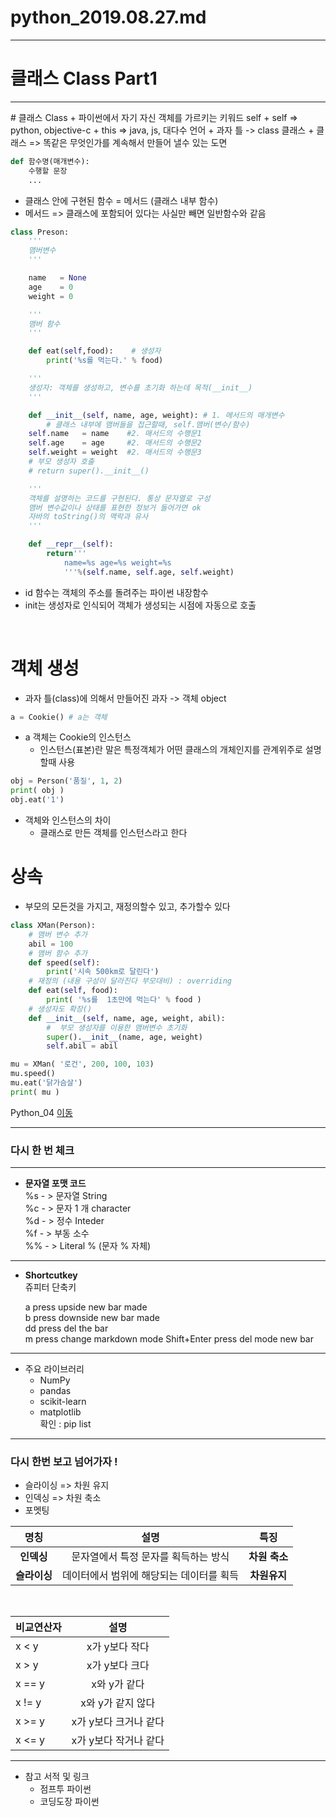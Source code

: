 # python_2019.08.27.md        
---
# 클래스 Class Part1
<hr>
# 클래스 Class 
+  파이썬에서 자기 자신 객체를 가르키는 키워드 self
+ self => python, objective-c
+ this => java, js, 대다수 언어
+ 과자 틀 -> class 클래스
+ 클래스 => 똑같은 무엇인가를 계속해서 만들어 낼수 있는 도면
  
```py
def 함수명(매개변수):
    수행할 문장
    ...
```

- 클래스 안에 구현된 함수 = 메서드 (클래스 내부 함수)
- 메서드 => 클래스에 포함되어 있다는 사실만 빼면 일반함수와 같음 
  
```py
class Preson:
    '''
    맴버변수
    '''

    name   = None
    age    = 0
    weight = 0

    '''
    맴버 함수
    '''

    def eat(self,food):    # 생성자
        print('%s를 먹는다.' % food)

    '''
    생성자: 객체를 생성하고, 변수를 초기화 하는데 목적(__init__)
    '''

    def __init__(self, name, age, weight): # 1. 메서드의 매개변수
        # 클래스 내부에 맴버들을 접근할때, self.맴버(변수/함수)
    self.name   = name    #2. 매서드의 수행문1
    self.age    = age     #2. 매서드의 수행문2
    self.weight = weight  #2. 매서드의 수행문3
    # 부모 생성자 호출 
    # return super().__init__()

    '''
    객체를 설명하는 코드를 구현된다. 통상 문자열로 구성
    맴버 변수값이나 상태를 표현한 정보거 들어가면 ok
    자바의 toString()의 맥락과 유사 
    '''

    def __repr__(self):
        return'''
            name=%s age=%s weight=%s
            '''%(self.name, self.age, self.weight)
```            
+ id 함수는 객체의 주소를 돌려주는 파이썬 내장함수 
+ init는 생성자로 인식되어 객체가 생성되는 시점에 자동으로 호출
<br>


# 객체 생성
+ 과자 틀(class)에 의해서 만들어진 과자 -> 객체 object
```py
a = Cookie() # a는 객체
```
+ a 객체는 Cookie의 인스턴스 
    - 인스턴스(표본)란 말은 특정객체가 어떤 클래스의 개체인지를 관계위주로 설명할때 사용 
  
```py
obj = Person('품질', 1, 2)
print( obj )
obj.eat('1')
```
+ 객체와 인스턴스의 차이 
    - 클래스로 만든 객체를 인스턴스라고 한다   
# 상속
+ 부모의 모든것을 가지고, 재정의할수 있고, 추가할수 있다
```py 
class XMan(Person):
    # 맴버 변수 추가
    abil = 100
    # 맴버 함수 추가
    def speed(self):
        print('시속 500km로 달린다')
    # 재정의 (내용 구성이 달라진다 부모대비) : overriding
    def eat(self, food):
        print( '%s를  1초만에 먹는다' % food )
    # 생성자도 확장()
    def __init__(self, name, age, weight, abil):
        #  부모 생성자를 이용한 맴버변수 초기화
        super().__init__(name, age, weight)
        self.abil = abil

mu = XMan( '로건', 200, 100, 103)
mu.speed()
mu.eat('닭가슴살')
print( mu )
```
Python_04 [이동]('https://jerrykim91.github.io/it/python04/')

<hr>

### 다시 한 번 체크 
<hr>

+ **문자열 포맷 코드**    
    %s  - > 문자열 String    
    %c  - > 문자 1 개 character   
    %d  - > 정수  Inteder   
    %f  - > 부동 소수  
    %%  - > Literal % (문자 % 자체)  
<hr>

+ **Shortcutkey** <br>
    쥬피터 단축키     

    a press upside new bar made  
    b press downside new bar made   
    dd press del the bar  
    m  press change markdown mode
    Shift+Enter  press del mode new bar 
<hr>

+ 주요 라이브러리 
    - NumPy
    - pandas
    - scikit-learn
    - matplotlib  
확인 : pip list
<hr>

### 다시 한번 보고 넘어가자 !     
   - 슬라이싱  => 차원 유지 <br>
   - 인덱싱    => 차원 축소 <br>
   - 포멧팅 <br>

| 명칭 | 설명 | 특징 |  
|:---:|:---:|:---:|
| __인덱싱__   | 문자열에서 특정 문자를 획득하는 방식    | __차원 축소__ |
| __슬라이싱__ | 데이터에서 범위에 해당되는 데이터를 획득 | __차원유지__  |  


<br>

| 비교연산자 | 설명 |
|:---|:---:|
| x < y	| x가 y보다 작다 |
| x > y | x가 y보다 크다 |
| x == y | x와 y가 같다 |
| x != y | x와 y가 같지 않다 |
| x >= y | x가 y보다 크거나 같다 |
| x <= y | x가 y보다 작거나 같다 |

<hr>

* 참고 서적 및 링크 <br>
  - 점프투 파이썬 
  - 코딩도장 파이썬 
